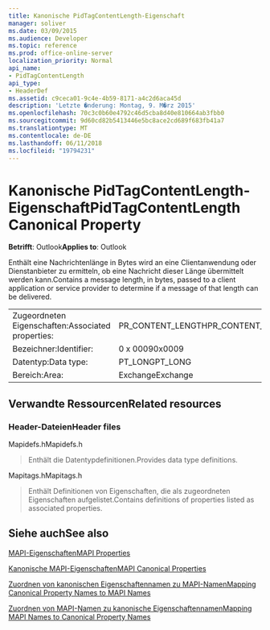 ```yaml
---
title: Kanonische PidTagContentLength-Eigenschaft
manager: soliver
ms.date: 03/09/2015
ms.audience: Developer
ms.topic: reference
ms.prod: office-online-server
localization_priority: Normal
api_name:
- PidTagContentLength
api_type:
- HeaderDef
ms.assetid: c9ceca01-9c4e-4b59-8171-a4c2d6aca45d
description: 'Letzte �nderung: Montag, 9. M�rz 2015'
ms.openlocfilehash: 70c3c0b60e4792c46d5cba8d40e810664ab3fbb0
ms.sourcegitcommit: 9d60cd82b5413446e5bc8ace2cd689f683fb41a7
ms.translationtype: MT
ms.contentlocale: de-DE
ms.lasthandoff: 06/11/2018
ms.locfileid: "19794231"
---
```

# <a name="pidtagcontentlength-canonical-property"></a><span data-ttu-id="5cb3e-103">Kanonische PidTagContentLength-Eigenschaft</span><span class="sxs-lookup"><span data-stu-id="5cb3e-103">PidTagContentLength Canonical Property</span></span>

  
  
<span data-ttu-id="5cb3e-104">**Betrifft**: Outlook</span><span class="sxs-lookup"><span data-stu-id="5cb3e-104">**Applies to**: Outlook</span></span> 
  
<span data-ttu-id="5cb3e-105">Enthält eine Nachrichtenlänge in Bytes wird an eine Clientanwendung oder Dienstanbieter zu ermitteln, ob eine Nachricht dieser Länge übermittelt werden kann.</span><span class="sxs-lookup"><span data-stu-id="5cb3e-105">Contains a message length, in bytes, passed to a client application or service provider to determine if a message of that length can be delivered.</span></span> 
  
|||
|:-----|:-----|
|<span data-ttu-id="5cb3e-106">Zugeordneten Eigenschaften:</span><span class="sxs-lookup"><span data-stu-id="5cb3e-106">Associated properties:</span></span>  <br/> |<span data-ttu-id="5cb3e-107">PR_CONTENT_LENGTH</span><span class="sxs-lookup"><span data-stu-id="5cb3e-107">PR_CONTENT_LENGTH</span></span>  <br/> |
|<span data-ttu-id="5cb3e-108">Bezeichner:</span><span class="sxs-lookup"><span data-stu-id="5cb3e-108">Identifier:</span></span>  <br/> |<span data-ttu-id="5cb3e-109">0 x 0009</span><span class="sxs-lookup"><span data-stu-id="5cb3e-109">0x0009</span></span>  <br/> |
|<span data-ttu-id="5cb3e-110">Datentyp:</span><span class="sxs-lookup"><span data-stu-id="5cb3e-110">Data type:</span></span>  <br/> |<span data-ttu-id="5cb3e-111">PT_LONG</span><span class="sxs-lookup"><span data-stu-id="5cb3e-111">PT_LONG</span></span>  <br/> |
|<span data-ttu-id="5cb3e-112">Bereich:</span><span class="sxs-lookup"><span data-stu-id="5cb3e-112">Area:</span></span>  <br/> |<span data-ttu-id="5cb3e-113">Exchange</span><span class="sxs-lookup"><span data-stu-id="5cb3e-113">Exchange</span></span>  <br/> |
   
## <a name="related-resources"></a><span data-ttu-id="5cb3e-114">Verwandte Ressourcen</span><span class="sxs-lookup"><span data-stu-id="5cb3e-114">Related resources</span></span>

### <a name="header-files"></a><span data-ttu-id="5cb3e-115">Header-Dateien</span><span class="sxs-lookup"><span data-stu-id="5cb3e-115">Header files</span></span>

<span data-ttu-id="5cb3e-116">Mapidefs.h</span><span class="sxs-lookup"><span data-stu-id="5cb3e-116">Mapidefs.h</span></span>
  
> <span data-ttu-id="5cb3e-117">Enthält die Datentypdefinitionen.</span><span class="sxs-lookup"><span data-stu-id="5cb3e-117">Provides data type definitions.</span></span>
    
<span data-ttu-id="5cb3e-118">Mapitags.h</span><span class="sxs-lookup"><span data-stu-id="5cb3e-118">Mapitags.h</span></span>
  
> <span data-ttu-id="5cb3e-119">Enthält Definitionen von Eigenschaften, die als zugeordneten Eigenschaften aufgelistet.</span><span class="sxs-lookup"><span data-stu-id="5cb3e-119">Contains definitions of properties listed as associated properties.</span></span>
    
## <a name="see-also"></a><span data-ttu-id="5cb3e-120">Siehe auch</span><span class="sxs-lookup"><span data-stu-id="5cb3e-120">See also</span></span>



[<span data-ttu-id="5cb3e-121">MAPI-Eigenschaften</span><span class="sxs-lookup"><span data-stu-id="5cb3e-121">MAPI Properties</span></span>](mapi-properties.md)
  
[<span data-ttu-id="5cb3e-122">Kanonische MAPI-Eigenschaften</span><span class="sxs-lookup"><span data-stu-id="5cb3e-122">MAPI Canonical Properties</span></span>](mapi-canonical-properties.md)
  
[<span data-ttu-id="5cb3e-123">Zuordnen von kanonischen Eigenschaftennamen zu MAPI-Namen</span><span class="sxs-lookup"><span data-stu-id="5cb3e-123">Mapping Canonical Property Names to MAPI Names</span></span>](mapping-canonical-property-names-to-mapi-names.md)
  
[<span data-ttu-id="5cb3e-124">Zuordnen von MAPI-Namen zu kanonische Eigenschaftennamen</span><span class="sxs-lookup"><span data-stu-id="5cb3e-124">Mapping MAPI Names to Canonical Property Names</span></span>](mapping-mapi-names-to-canonical-property-names.md)

